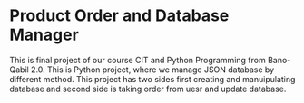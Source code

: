 # Product Order and Database Manager
 This is final project of our course CIT and Python Programming from Bano-Qabil 2.0. This is Python project, where we manage JSON database by different method. This project has two sides first creating and manuipulating database and second side is taking order from uesr and update database.
